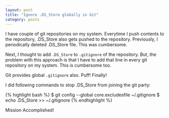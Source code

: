 ```yaml
---
layout: post
title: "Ignore .DS_Store globally in Git"
category: posts
---
```


I have couple of git repositories on my system. Everytime I push contents to the repository, .DS_Store also gets pushed to the repository. Previously, I periodically deleted .DS_Store file. This was cumbersome.

Next, I thought to add `.DS_Store` to `.gitignore` of the repository. But, the problem with this approach is that I have to add that line in every git repository on my system. This is cumbersome too.

Git provides global `.gitignore` also. Puff! Finally!

I did following commands to stop .DS_Store from  joining the git party:

{% highlight bash %}
$ git config --global core.excludesfile ~/.gitignore
$ echo .DS_Store >> ~/.gitignore
{% endhighlight %}

Mission Accomplished!